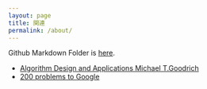 ```yaml
---
layout: page
title: 関連
permalink: /about/
---
```


Github Markdown Folder is [here](https://github.com/yxp99/Class_Ashley/tree/main/_posts).

- [Algorithm Design and Applications Michael T.Goodrich](https://drive.google.com/file/d/1ebNLXbRZA7oUt4etYkXl3i_qKcWte9Dl/view?usp=sharing)
- [200 problems to Google](https://medium.com/@siddhism/how-i-prepared-for-google-0-leetcode-questions-to-200-questions-e37690ebce85)